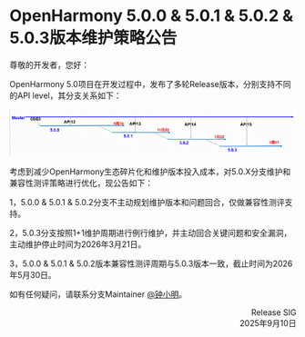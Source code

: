 # **OpenHarmony 5.0.0 & 5.0.1 & 5.0.2 & 5.0.3版本维护策略公告**

尊敬的开发者，您好：

OpenHarmony 5.0项目在开发过程中，发布了多轮Release版本，分别支持不同的API level，其分支关系如下： 

![输入图片说明](figures/5.0branch.png)

考虑到减少OpenHarmony生态碎片化和维护版本投入成本，对5.0.X分支维护和兼容性测评策略进行优化，现公告如下：

1，5.0.0 & 5.0.1 & 5.0.2分支不主动规划维护版本和问题回合，仅做兼容性测评支持。

2，5.0.3分支按照1+1维护周期进行例行维护，并主动回合关键问题和安全漏洞，主动维护停止时间为2026年3月21日。

3，5.0.0 & 5.0.1 & 5.0.2版本兼容性测评周期与5.0.3版本一致，截止时间为2026年5月30日。

如有任何疑问，请联系分支Maintainer [@钟小明](https://gitee.com/shermanzhong)。

<p align="right">Release SIG<br/>2025年9月10日</p>
